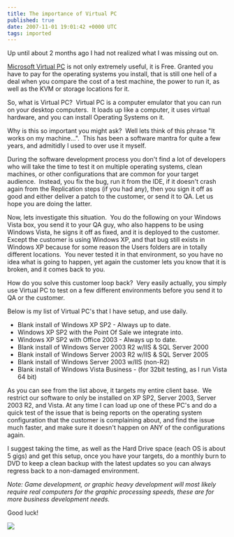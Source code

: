 ```yaml
---
title: The importance of Virtual PC
published: true
date: 2007-11-01 19:01:42 +0000 UTC
tags: imported 
---
```

Up until about 2 months ago I had not realized what I was missing out on.

[Microsoft Virtual PC][1] is not only extremely useful, it is Free. Granted you have to pay for the operating systems you install, that is still one hell of a deal when you compare the cost of a test machine, the power to run it, as well as the KVM or storage locations for it.

So, what is Virtual PC?  Virtual PC is a computer emulator that you can run on your desktop computers.  It loads up like a computer, it uses virtual hardware, and you can install Operating Systems on it.

Why is this so important you might ask?  Well lets think of this phrase "It works on my machine...".  This has been a software mantra for quite a few years, and admitidly I used to over use it myself.

During the software development process you don't find a lot of developers who will take the time to test it on multiple operating systems, clean machines, or other configurations that are common for your target audience.  Instead, you fix the bug, run it from the IDE, if it doesn't crash again from the Replication steps (if you had any), then you sign it off as good and either deliver a patch to the customer, or send it to QA. Let us hope you are doing the latter.

Now, lets investigate this situation.  You do the following on your Windows Vista box, you send it to your QA guy, who also happens to be using Windows Vista, he signs it off as fixed, and it is deployed to the customer. Except the customer is using Windows XP, and that bug still exists in Windows XP because for some reason the Users folders are in totally different locations.  You never tested it in that environment, so you have no idea what is going to happen, yet again the customer lets you know that it is broken, and it comes back to you.

How do you solve this customer loop back?  Very easily actually, you simply use Virtual PC to test on a few different environments before you send it to QA or the customer.

Below is my list of Virtual PC's that I have setup, and use daily.

* Blank install of Windows XP SP2 - Always up to date.
* Windows XP SP2 with the Point Of Sale we integrate into.
* Windows XP SP2 with Office 2003 - Always up to date.
* Blank install of Windows Server 2003 R2 w/IIS & SQL Server 2000
* Blank install of Windows Server 2003 R2 w/IIS & SQL Server 2005
* Blank install of Windows Server 2003 w/IIS (non-R2)
* Blank install of Windows Vista Business - (for 32bit testing, as I run Vista 64 bit)

As you can see from the list above, it targets my entire client base.  We restrict our software to only be installed on XP SP2, Server 2003, Server 2003 R2, and Vista. At any time I can load up one of these PC's and do a quick test of the issue that is being reports on the operating system configuration that the customer is complaining about, and find the issue much faster, and make sure it doesn't happen on ANY of the configurations again.

I suggest taking the time, as well as the Hard Drive space (each OS is about 5 gigs) and get this setup, once you have your targets, do a monthly burn to DVD to keep a clean backup with the latest updates so you can always regress back to a non-damaged environment.

_Note: Game development, or graphic heavy development will most likely require real computers for the graphic processing speeds, these are for more business development needs._

Good luck!

![][2]

[1]: http://www.microsoft.com/windows/products/winfamily/virtualpc/default.mspx
[2]: http://renevo.com/aggbug.aspx?PostID=1534

